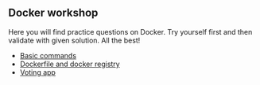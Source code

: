 ## Docker workshop

Here you will find practice questions on Docker. Try yourself first and then validate with given solution. All the best! 

- [Basic commands](basic-commands.md)
- [Dockerfile and docker registry](/simple-app/dockerize-app.MD)
- [Voting app](/voting-app/docker-compose.MD)